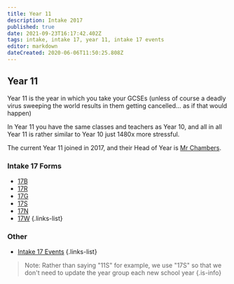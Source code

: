 ```yaml
---
title: Year 11
description: Intake 2017
published: true
date: 2021-09-23T16:17:42.402Z
tags: intake, intake 17, year 11, intake 17 events
editor: markdown
dateCreated: 2020-06-06T11:50:25.808Z
---
```


## Year 11
Year 11 is the year in which you take your GCSEs (unless of course a deadly virus sweeping the world results in them getting cancelled... as if that would happen)

In Year 11 you have the same classes and teachers as Year 10, and all in all Year 11 is rather similar to Year 10 just 1480x more stressful.

The current Year 11 joined in 2017, and their Head of Year is [Mr Chambers](/teachers/mr-chambers).

### Intake 17 Forms
- [17B](/students/intake17/b)
- [17R](/students/intake17/r)
- [17G](/students/intake17/g)
- [17S](/students/intake17/s)
- [17N](/students/intake17/n)
- [17W](/students/intake17/w)
{.links-list}

### Other
- [Intake 17 Events](/students/intake17/events)
{.links-list}

> Note:  Rather than saying "11S" for example, we use "17S" so that we don't need to update the year group each new school year
{.is-info}